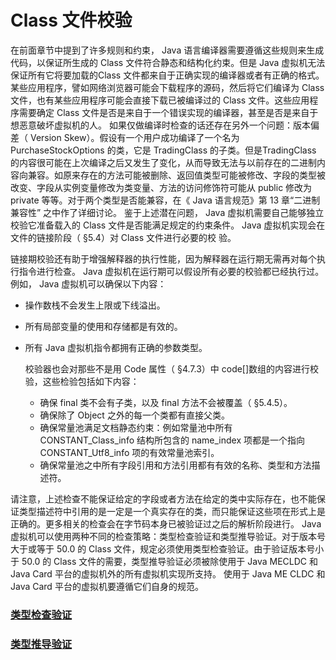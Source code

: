 # Class 文件校验

在前面章节中提到了许多规则和约束， Java 语言编译器需要遵循这些规则来生成代码，以保证所生成的 Class 文件符合静态和结构化约束。但是 Java 虚拟机无法保证所有它将要加载的Class 文件都来自于正确实现的编译器或者有正确的格式。某些应用程序，譬如网络浏览器可能会下载程序的源码，然后将它们编译为 Class 文件，也有某些应用程序可能会直接下载已被编译过的 Class 文件。这些应用程序需要确定 Class 文件是否是来自于一个错误实现的编译器，甚至是否是来自于想恶意破坏虚拟机的人。
如果仅做编译时检查的话还存在另外一个问题：版本偏差（ Version Skew）。假设有一个用户成功编译了一个名为 PurchaseStockOptions 的类，它是 TradingClass 的子类。但是TradingClass 的内容很可能在上次编译之后又发生了变化，从而导致无法与以前存在的二进制内容向兼容。如原来存在的方法可能被删除、返回值类型可能被修改、字段的类型被改变、字段从实例变量修改为类变量、方法的访问修饰符可能从 public 修改为 private 等等。对于两个类型是否能兼容，在《 Java 语言规范》第 13 章“二进制兼容性” 之中作了详细讨论。
鉴于上述潜在问题， Java 虚拟机需要自己能够独立校验它准备载入的 Class 文件是否能满足规定的约束条件。 Java 虚拟机实现会在文件的链接阶段（ §5.4）对 Class 文件进行必要的校 验。

链接期校验还有助于增强解释器的执行性能，因为解释器在运行期无需再对每个执行指令进行检查。 Java 虚拟机在运行期可以假设所有必要的校验都已经执行过。例如， Java 虚拟机可以确保以下内容：

* 操作数栈不会发生上限或下线溢出。

* 所有局部变量的使用和存储都是有效的。

* 所有 Java 虚拟机指令都拥有正确的参数类型。

  校验器也会对那些不是用 Code 属性（ §4.7.3）中 code[]数组的内容进行校验，这些检验包括如下内容：

  * 确保 final 类不会有子类，以及 final 方法不会被覆盖（ §5.4.5）。
  * 确保除了 Object 之外的每一个类都有直接父类。
  * 确保常量池满足文档静态约束：例如常量池中所有 CONSTANT_Class_info 结构所包含的 name_index 项都是一个指向 CONSTANT_Utf8_info 项的有效常量池索引。
  * 确保常量池之中所有字段引用和方法引用都有有效的名称、类型和方法描述符。

请注意，上述检查不能保证给定的字段或者方法在给定的类中实际存在，也不能保证类型描述符中引用的是一定是一个真实存在的类，而只能保证这些项在形式上是正确的。更多相关的检查会在字节码本身已被验证过之后的解析阶段进行。
Java 虚拟机可以使用两种不同的检查策略：类型检查验证和类型推导验证。对于版本号大于或等于 50.0 的 Class 文件，规定必须使用类型检查验证。由于验证版本号小于 50.0 的 Class 文件的需要，类型推导验证必须被除使用于 Java MECLDC 和 Java Card 平台的虚拟机外的所有虚拟机实现所支持。 使用于 Java ME CLDC 和 Java Card 平台的虚拟机要遵循它们自身的规范。 

### [类型检查验证](TypeCheckingAndVerification.md)

### [类型推导验证](TypeDerivationValidation)